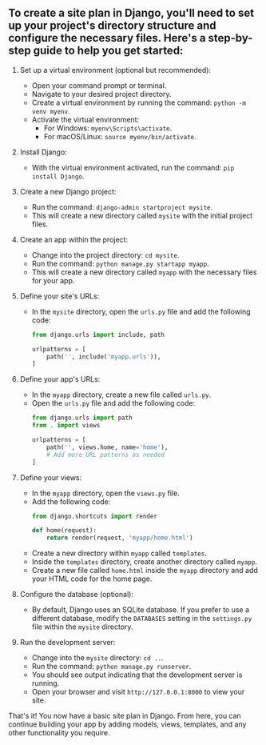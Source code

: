 ## To create a site plan in Django, you'll need to set up your project's directory structure and configure the necessary files. Here's a step-by-step guide to help you get started:

1. Set up a virtual environment (optional but recommended):
   - Open your command prompt or terminal.
   - Navigate to your desired project directory.
   - Create a virtual environment by running the command: `python -m venv myenv`.
   - Activate the virtual environment:
     - For Windows: `myenv\Scripts\activate`.
     - For macOS/Linux: `source myenv/bin/activate`.

2. Install Django:
   - With the virtual environment activated, run the command: `pip install Django`.

3. Create a new Django project:
   - Run the command: `django-admin startproject mysite`.
   - This will create a new directory called `mysite` with the initial project files.

4. Create an app within the project:
   - Change into the project directory: `cd mysite`.
   - Run the command: `python manage.py startapp myapp`.
   - This will create a new directory called `myapp` with the necessary files for your app.

5. Define your site's URLs:
   - In the `mysite` directory, open the `urls.py` file and add the following code:
     ```python
     from django.urls import include, path

     urlpatterns = [
         path('', include('myapp.urls')),
     ]
     ```

6. Define your app's URLs:
   - In the `myapp` directory, create a new file called `urls.py`.
   - Open the `urls.py` file and add the following code:
     ```python
     from django.urls import path
     from . import views

     urlpatterns = [
         path('', views.home, name='home'),
         # Add more URL patterns as needed
     ]
     ```

7. Define your views:
   - In the `myapp` directory, open the `views.py` file.
   - Add the following code:
     ```python
     from django.shortcuts import render

     def home(request):
         return render(request, 'myapp/home.html')
     ```
   - Create a new directory within `myapp` called `templates`.
   - Inside the `templates` directory, create another directory called `myapp`.
   - Create a new file called `home.html` inside the `myapp` directory and add your HTML code for the home page.

8. Configure the database (optional):
   - By default, Django uses an SQLite database. If you prefer to use a different database, modify the `DATABASES` setting in the `settings.py` file within the `mysite` directory.

9. Run the development server:
   - Change into the `mysite` directory: `cd ..`.
   - Run the command: `python manage.py runserver`.
   - You should see output indicating that the development server is running.
   - Open your browser and visit `http://127.0.0.1:8000` to view your site.

That's it! You now have a basic site plan in Django. From here, you can continue building your app by adding models, views, templates, and any other functionality you require.
